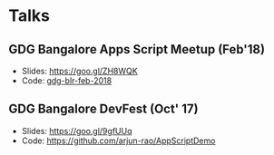 # Talks

## GDG Bangalore Apps Script Meetup (Feb'18)

* Slides: https://goo.gl/ZH8WQK
* Code: [gdg-blr-feb-2018](https://github.com/arjun-rao/talks/tree/master/gdg-blr-feb-2018)

## GDG Bangalore DevFest (Oct' 17)

* Slides: https://goo.gl/9gfUUq
* Code: https://github.com/arjun-rao/AppScriptDemo

